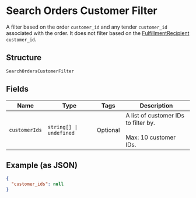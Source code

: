 
# Search Orders Customer Filter

A filter based on the order `customer_id` and any tender `customer_id`
associated with the order. It does not filter based on the
[FulfillmentRecipient](../../doc/models/fulfillment-recipient.md) `customer_id`.

## Structure

`SearchOrdersCustomerFilter`

## Fields

| Name | Type | Tags | Description |
|  --- | --- | --- | --- |
| `customerIds` | `string[] \| undefined` | Optional | A list of customer IDs to filter by.<br><br>Max: 10 customer IDs. |

## Example (as JSON)

```json
{
  "customer_ids": null
}
```

